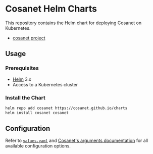 # Cosanet Helm Charts

This repository contains the Helm chart for deploying Cosanet on Kubernetes.

- [cosanet project](https://github.com/cosanet/cosanet)

## Usage

### Prerequisites

- [Helm](https://helm.sh/) 3.x
- Access to a Kubernetes cluster

### Install the Chart

```bash
helm repo add cosanet https://cosanet.github.io/charts
helm install cosanet cosanet
```

## Configuration

Refer to [`values.yaml`](https://github.com/cosanet/charts/blob/main/charts/cosanet/values.yaml) and [Cosanet's arguments documentation](https://github.com/cosanet/cosanet#arguments) for all available configuration options.
